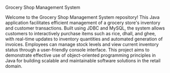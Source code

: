 Grocery Shop Management System



Welcome to the Grocery Shop Management System repository! This Java application facilitates efficient management of a grocery store's inventory and customer transactions. Built using JDBC and MySQL, the system allows customers to interactively purchase items such as rice, dhall, and ghee, with real-time updates to inventory quantities and automated generation of invoices. Employees can manage stock levels and view current inventory status through a user-friendly console interface. This project aims to demonstrate effective use of object-oriented programming principles in Java for building scalable and maintainable software solutions in the retail domain.
